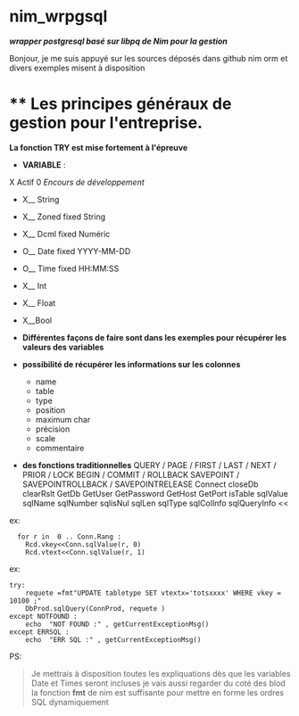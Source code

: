 # nim_wrpgsql

***wrapper postgresql basé sur libpq de Nim pour la gestion***

Bonjour, je me suis appuyé sur les sources déposés dans github nim orm et divers exemples misent à disposition

# ** Les principes généraux de gestion pour l'entreprise.
**La fonction TRY est mise fortement à l'épreuve**


 - **VARIABLE** :

 X Actif
 0 *Encours de développement*
 - X__ String
 - X__ Zoned fixed String
 - X__ Dcml fixed Numéric
 - O__ Date fixed YYYY-MM-DD
 - O__ Time fixed HH:MM:SS
 - X__ Int
 - X__ Float
 - X__Bool

 - **Différentes façons de faire sont dans les exemples pour récupérer les valeurs des variables**
 - **possibilité de récupérer les informations sur les colonnes**
	 - name
	 - table
	 - type
	 - position
	 - maximum char
	 - précision
	 - scale
	 - commentaire
	 
- **des fonctions traditionnelles**
QUERY / PAGE / FIRST / LAST / NEXT / PRIOR / LOCK 
BEGIN / COMMIT / ROLLBACK 
SAVEPOINT / SAVEPOINTROLLBACK  /  SAVEPOINTRELEASE
Connect
closeDb
clearRslt
GetDb
GetUser
GetPassword
GetHost
GetPort
isTable
sqlValue
sqlName
sqlNumber
sqlisNul
sqlLen
sqlType
sqlColInfo
sqlQueryInfo
<<

ex:

      for r in  0 .. Conn.Rang :
    	Rcd.vkey<<Conn.sqlValue(r, 0)
    	Rcd.vtext<<Conn.sqlValue(r, 1)


ex:

    try:
    	requete =fmt"UPDATE tabletype SET vtextx='totsxxxx' WHERE vkey = 10100 ;"
    	DbProd.sqlQuery(ConnProd, requete )
    except NOTFOUND :
    	echo  "NOT FOUND :" , getCurrentExceptionMsg()
    except ERRSQL :
    	echo  "ERR SQL :" , getCurrentExceptionMsg()

PS:

> Je mettrais à disposition toutes les expliquations dès que les variables Date et Times seront incluses
> je vais aussi regarder du coté des blod
> la fonction **fmt** de nim est suffisante pour mettre en forme les ordres SQL dynamiquement  
